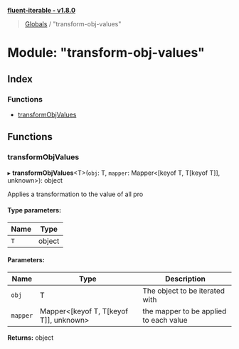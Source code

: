 **[fluent-iterable - v1.8.0](../README.md)**

> [Globals](../README.md) / "transform-obj-values"

# Module: "transform-obj-values"

## Index

### Functions

* [transformObjValues](_transform_obj_values_.md#transformobjvalues)

## Functions

### transformObjValues

▸ **transformObjValues**\<T>(`obj`: T, `mapper`: Mapper\<[keyof T, T[keyof T]], unknown>): object

Applies a transformation to the value of all pro

#### Type parameters:

Name | Type |
------ | ------ |
`T` | object |

#### Parameters:

Name | Type | Description |
------ | ------ | ------ |
`obj` | T | The object to be iterated with |
`mapper` | Mapper\<[keyof T, T[keyof T]], unknown> | the mapper to be applied to each value  |

**Returns:** object
